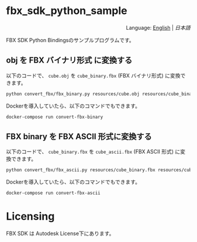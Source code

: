 # fbx_sdk_python_sample
<div style="text-align:right">Language: <a href="README.md">English</a> | <i>日本語</i></div>

FBX SDK Python Bindingsのサンプルプログラムです。



## obj を FBX バイナリ形式 に変換する

以下のコードで、 `cube.obj` を `cube_binary.fbx` (FBX バイナリ形式) に変換できます。

```bash
python convert_fbx/fbx_binary.py resources/cube.obj resources/cube_binary.fbx
```

Dockerを導入していたら、以下のコマンドでもできます。

```bash
docker-compose run convert-fbx-binary
```



## FBX binary を FBX ASCII 形式に変換する

以下のコードで、 `cube_binary.fbx` を `cube_ascii.fbx` (FBX ASCII 形式) に変換できます。

```bash
python convert_fbx/fbx_ascii.py resources/cube_binary.fbx resources/cube_ascii.fbx
```

Dockerを導入していたら、以下のコマンドでもできます。

```bash
docker-compose run convert-fbx-ascii
```



# Licensing
FBX SDK は Autodesk License下にあります。
